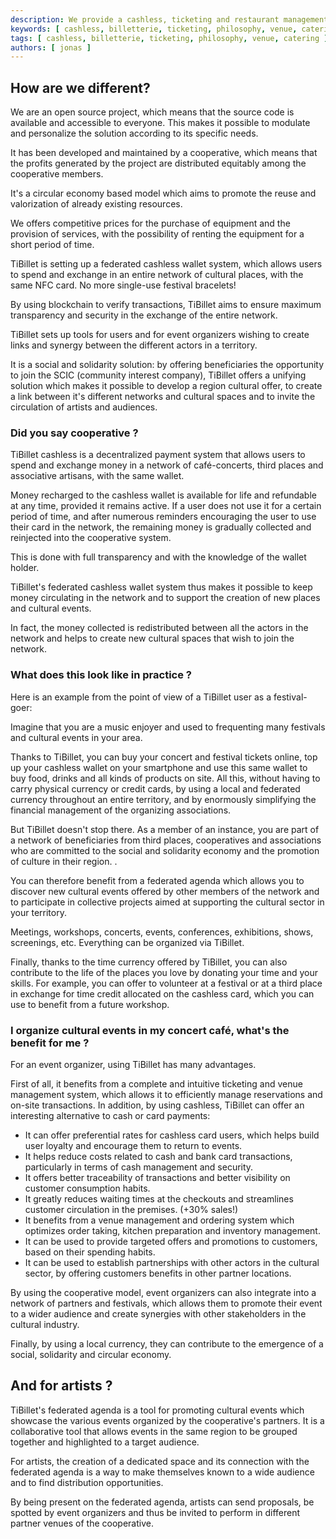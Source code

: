 ```yaml
---
description: We provide a cashless, ticketing and restaurant management solution for small structures forgotten by large companies.
keywords: [ cashless, billetterie, ticketing, philosophy, venue, catering ]
tags: [ cashless, billetterie, ticketing, philosophy, venue, catering ]
authors: [ jonas ]
---
```


## How are we different?

We are an open source project, which means that the source code is available and accessible to everyone.
This makes it possible to modulate and personalize the solution according to its specific needs.

It has been developed and maintained by a cooperative, which means that the profits generated by the project are distributed equitably among the cooperative members.

It's a circular economy based model which aims to promote the reuse and valorization of already existing resources.

We offers competitive prices for the purchase of equipment and the provision of services, 
with the possibility of renting the equipment for a short period of time.

TiBillet is setting up a federated cashless wallet system, which allows users to spend and exchange 
in an entire network of cultural places, with the same NFC card.
No more single-use festival bracelets!

By using blockchain to verify transactions, TiBillet aims to ensure maximum transparency and security in the exchange of the entire network.

TiBillet sets up tools for users and for event organizers wishing to create links and synergy between the different actors in a territory.

It is a social and solidarity solution: by offering beneficiaries the opportunity to join the SCIC (community interest company), TiBillet offers a unifying solution which makes it possible to develop a region cultural offer, to create a link between it's different networks and cultural spaces and to invite the circulation of artists and audiences.

### Did you say cooperative ?

TiBillet cashless is a decentralized payment system that allows users to spend and exchange money in a network of café-concerts, third places and associative artisans, with the same wallet.

Money recharged to the cashless wallet is available for life and refundable at any time, provided it remains active.
If a user does not use it for a certain period of time, and after numerous reminders encouraging the user to use their card in the network, the remaining money is gradually collected and reinjected into the cooperative system.

This is done with full transparency and with the knowledge of the wallet holder.

TiBillet's federated cashless wallet system thus makes it possible to keep money circulating in the network and to support the creation of new places and cultural events.

In fact, the money collected is redistributed between all the actors in the network and helps to create new cultural spaces that wish to join the network.

### What does this look like in practice ?

Here is an example from the point of view of a TiBillet user as a festival-goer:

Imagine that you are a music enjoyer and used to frequenting many festivals and cultural events in your area.

Thanks to TiBillet, you can buy your concert and festival tickets online, top up your cashless wallet on your smartphone and use this same wallet to buy food, drinks and all kinds of products on site. All this, without having to carry physical currency or credit cards, by using a local and federated currency throughout an entire territory, and by enormously simplifying the financial management of the organizing associations.

But TiBillet doesn't stop there.
As a member of an instance, you are part of a network of beneficiaries from third places, cooperatives and associations who are committed to the social and solidarity economy and the promotion of culture in their region. .

You can therefore benefit from a federated agenda which allows you to discover new cultural events offered by other members of the network and to participate in collective projects aimed at supporting the cultural sector in your territory.

Meetings, workshops, concerts, events, conferences, exhibitions, shows, screenings, etc. Everything can be organized via TiBillet.

Finally, thanks to the time currency offered by TiBillet, you can also contribute to the life of the places you love by donating your time and your skills.
For example, you can offer to volunteer at a festival or at a third place 
in exchange for time credit allocated on the cashless card, which you can use to benefit from a future workshop.

### I organize cultural events in my concert café, what's the benefit for me ?

For an event organizer, using TiBillet has many advantages.

First of all, it benefits from a complete and intuitive ticketing and venue management system, which allows it to efficiently manage
reservations and on-site transactions.
In addition, by using cashless, TiBillet can offer an interesting alternative to cash or card payments:

- It can offer preferential rates for cashless card users, which helps build user loyalty and encourage them to return to events.
- It helps reduce costs related to cash and bank card transactions, particularly in terms of cash management and security.
- It offers better traceability of transactions and better visibility on customer consumption habits.
- It greatly reduces waiting times at the checkouts and streamlines customer circulation in the premises. (+30% sales!)
- It benefits from a venue management and ordering system which optimizes order taking, kitchen preparation and inventory management.
- It can be used to provide targeted offers and promotions to customers, based on their spending habits.
- It can be used to establish partnerships with other actors in the cultural sector, by offering customers benefits in other partner locations.

By using the cooperative model, event organizers can also integrate into a network of partners and festivals, which allows them to promote their event to a wider audience and create synergies with other stakeholders in the cultural industry.

Finally, by using a local currency, they can contribute to the emergence of a social, solidarity and circular economy.

## And for artists ?

TiBillet's federated agenda is a tool for promoting cultural events which showcase the various events organized by the cooperative's partners.
It is a collaborative tool that allows events in the same region to be grouped together and highlighted to a target audience.

For artists, the creation of a dedicated space and its connection with the federated agenda is a way to make themselves known to a wide audience and to find distribution opportunities.

By being present on the federated agenda, artists can send proposals, be spotted by event organizers and thus be invited to perform in different partner venues of the cooperative.
